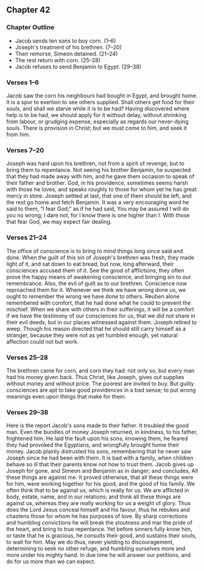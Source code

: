 ## Chapter 42

### Chapter Outline

- Jacob sends ten sons to buy corn. (1–6)
- Joseph's treatment of his brethren. (7–20)
- Their remorse, Simeon detained. (21–24)
- The rest return with corn. (25–28)
- Jacob refuses to send Benjamin to Egypt. (29–38)

### Verses 1–6

Jacob saw the corn his neighbours had bought in Egypt, and brought home. It is a spur to exertion to see others supplied. Shall others get food for their souls, and shall we starve while it is to be had? Having discovered where help is to be had, we should apply for it without delay, without shrinking from labour, or grudging expense, especially as regards our never-dying souls. There is provision in Christ; but we must come to him, and seek it from him.

### Verses 7–20

Joseph was hard upon his brethren, not from a spirit of revenge, but to bring them to repentance. Not seeing his brother Benjamin, he suspected that they had made away with him, and he gave them occasion to speak of their father and brother. God, in his providence, sometimes seems harsh with those he loves, and speaks roughly to those for whom yet he has great mercy in store. Joseph settled at last, that one of them should be left, and the rest go home and fetch Benjamin. It was a very encouraging word he said to them, “I fear God;” as if he had said, You may be assured I will do you no wrong; I dare not, for I know there is one higher than I. With those that fear God, we may expect fair dealing.

### Verses 21–24

The office of conscience is to bring to mind things long since said and done. When the guilt of this sin of Joseph's brethren was fresh, they made light of it, and sat down to eat bread; but now, long afterward, their consciences accused them of it. See the good of afflictions; they often prove the happy means of awakening conscience, and bringing sin to our remembrance. Also, the evil of guilt as to our brethren. Conscience now reproached them for it. Whenever we think we have wrong done us, we ought to remember the wrong we have done to others. Reuben alone remembered with comfort, that he had done what he could to prevent the mischief. When we share with others in their sufferings, it will be a comfort if we have the testimony of our consciences for us, that we did not share in their evil deeds, but in our places witnessed against them. Joseph retired to weep. Though his reason directed that he should still carry himself as a stranger, because they were not as yet humbled enough, yet natural affection could not but work.

### Verses 25–28

The brethren came for corn, and corn they had: not only so, but every man had his money given back. Thus Christ, like Joseph, gives out supplies without money and without price. The poorest are invited to buy. But guilty consciences are apt to take good providences in a bad sense; to put wrong meanings even upon things that make for them.

### Verses 29–38

Here is the report Jacob's sons made to their father. It troubled the good man. Even the bundles of money Joseph returned, in kindness, to his father, frightened him. He laid the fault upon his sons; knowing them, he feared they had provoked the Egyptians, and wrongfully brought home their money. Jacob plainly distrusted his sons, remembering that he never saw Joseph since he had been with them. It is bad with a family, when children behave so ill that their parents know not how to trust them. Jacob gives up Joseph for gone, and Simeon and Benjamin as in danger; and concludes, All these things are against me. It proved otherwise, that all these things were for him, were working together for his good, and the good of his family. We often think that to be against us, which is really for us. We are afflicted in body, estate, name, and in our relations; and think all these things are against us, whereas they are really working for us a weight of glory. Thus does the Lord Jesus conceal himself and his favour, thus he rebukes and chastens those for whom he has purposes of love. By sharp corrections and humbling convictions he will break the stoutness and mar the pride of the heart, and bring to true repentance. Yet before sinners fully know him, or taste that he is gracious, he consults their good, and sustains their souls, to wait for him. May we do thus, never yielding to discouragement, determining to seek no other refuge, and humbling ourselves more and more under his mighty hand. In due time he will answer our petitions, and do for us more than we can expect.


